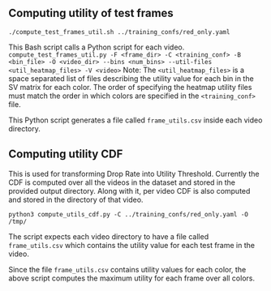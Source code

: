 ## Computing utility of test frames

`./compute_test_frames_util.sh ../training_confs/red_only.yaml`

This Bash script calls a Python script for each video. 
`compute_test_frames_util.py -F <frame_dir> -C <training_conf> -B <bin_file> -O <video_dir> --bins <num_bins> --util-files <util_heatmap_files> -V <video>`
Note: The `<util_heatmap_files>` is a space separated list of files describing the utility value for each bin in the SV matrix for each color. The order of specifying the heatmap utility files must match the order in which colors are specified in the `<training_conf>` file.

This Python script generates a file called `frame_utils.csv` inside each video directory.

## Computing utility CDF
This is used for transforming Drop Rate into Utility Threshold.
Currently the CDF is computed over all the videos in the dataset and stored in the provided output directory. Along with it, per video CDF is also computed and stored in the directory of that video.

`python3 compute_utils_cdf.py -C ../training_confs/red_only.yaml -O /tmp/`

The script expects each video directory to have a file called `frame_utils.csv` which contains the utility value for each test frame in the video.

Since the file `frame_utils.csv` contains utility values for each color, the above script computes the maximum utility for each frame over all colors.
